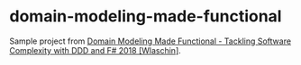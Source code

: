 # domain-modeling-made-functional
Sample project from [Domain Modeling Made Functional - Tackling Software Complexity with DDD and F# 2018 \[Wlaschin\]](https://bit.ly/34dR31r).